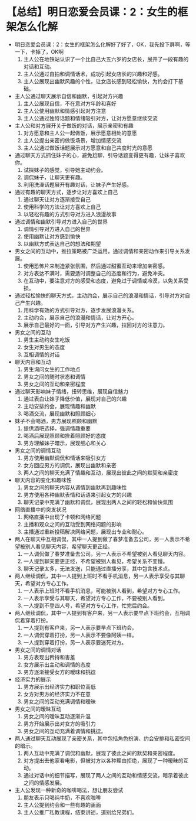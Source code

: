 # 【总结】明日恋爱会员课：2：女生的框架怎么化解

-   明日恋爱会员课：2：女生的框架怎么化解好了好了，OK，我先投下屏啊，等一下，卡掉了，OK啊
    1.  主人公在地铁站认识了一个比自己大五六岁的女店长，展开了一段有趣的对话和互动。
    2.  主人公通过自拍和调情话术，成功引起女店长的兴趣和好感。
    3.  主人公展现出幽默风趣的个性，让女店长感到轻松愉快，为约会打下基础。
-   主人公通过聊天展示自信和幽默，引起对方兴趣
    1.  主人公展现自信，不在意对方年龄和喜好
    2.  主人公使用幽默和情感引起对方注意
    3.  主人公通过独特话题和情绪吸引对方，让对方愿意继续交流
-   主人公和对方展开关于做饭的对话，展示亲密和有趣
    1.  对方愿意和主人公一起做饭，展示愿意相处的意愿
    2.  主人公提出亲密的做饭场景，增加情感交流
    3.  主人公通过做饭话题展示对方愿意和自己共度时光的意愿
-   通过聊天方式抓住妹子的心，避免尬聊，引导话题变得更有趣，让妹子喜欢你。
    1.  试探妹子的感觉，引导她主动约会。
    2.  调侃妹子，让聊天更有趣。
    3.  利用洗澡话题展开有趣对话，让妹子产生好感。
-   通过有趣的聊天方式，逐步让对方喜欢上自己
    1.  通过聊天让对方逐渐接受自己
    2.  使用科学的方法让对方喜欢上自己
    3.  以轻松有趣的方式引导对方进入浪漫故事
-   通过调情和幽默引导对方进入自己的世界
    1.  调情引导对方进入自己的世界
    2.  使用幽默让对方感到愉快
    3.  以幽默方式表达自己的想法和期望
-   男女之间的互动中，推拉策略被广泛运用，通过调情和亲密动作来引导关系发展。
    1.  使用恐怖片来制造紧张氛围，然后通过甜蜜互动来增加亲密感。
    2.  对方表达不满时，需要适时调整自己的态度和行为，避免冲突。
    3.  在互动中，要注意对方的感受和态度，避免过于调情或冷漠，以免关系受损。
-   通过轻松愉快的聊天方式，主动约会，展示自己的浪漫和情话，引导对方对自己产生兴趣。
    1.  用科学有效的方式引导对方，逐步发展浪漫关系。
    2.  主动约会，展示自己的浪漫和情话，让对方开心。
    3.  展示自己最好的一面，引导对方产生兴趣，拉回对方的注意力。
-   男女之间的互动
    1.  男生主动约女生吃饭
    2.  女生对男生的态度
    3.  互相调情的对话
-   聊天内容和互动
    1.  男生询问女生的工作地点
    2.  男女之间的随时状态和调情
    3.  男女之间的互动和亲密程度
-   通过聊天影响妹子情绪，扭转思维，展现自信魅力
    1.  通过表白让妹子降低价值，展现对自己的兴趣
    2.  主动安排约会，展现情趣和幽默
    3.  喝酒交流，展现幽默和照顾细心
-   妹子不会喝酒，男方展现照顾和幽默
    1.  提供酒吧选择，强调情趣重要
    2.  喝酒后展现照顾和拴着照顾好的态度
    3.  男方理解妹子暗示，展现细心和关心
-   男女之间的调情互动
    1.  男方使用幽默调侃和情话来吸引女方
    2.  女方回应男方的调侃，展现出幽默和亲密
    3.  两人之间的聊天充满了情趣和互动，展现出彼此之间的默契和亲密度
-   聊天内容的变化和趣味性
    1.  男女之间的聊天内容从调情到幽默再到趣味性
    2.  男方使用各种幽默表情和话语来引起女方的兴趣
    3.  聊天记录中充满了幽默和调侃，展现出两人之间的轻松和愉快氛围
-   网络直播中的突发状况
    1.  网络直播中出现了卡顿和网络问题
    2.  主播和观众之间的互动受到网络问题的影响
    3.  主播通过重新投稿解决网络问题，展现出专业和耐心。
-   两人在聊天中互相调侃，其中一人提到做了春梦准备去公司，另一人表示不希望被别人看见聊天内容，希望聊天更正经。
    1.  一人调侃做了春梦准备去公司，另一人表示不希望被别人看见聊天内容。
    2.  一人提到聊天要更正经，不希望被别人看见，希望关系不变慢。
    3.  聊天记录太多，无法发送，只能通过直播分享，其中包含技术点。
-   两人继续调侃，其中一人提到上班时不看手机消息，另一人表示享受与其聊天，希望对方专心工作。
    1.  一人表示上班时不看手机消息，可能被别人看到，希望对方专心工作。
    2.  一人表示享受与其聊天，希望对方专心工作，不要被别人看到。
    3.  一人提到不登四人号，希望对方专心工作，忙完后约会。
-   两人继续调侃，其中一人提到有客户来，另一人表示要早点下班约会，互相调侃着穿着打扮。
    1.  一人提到有客户来，另一人表示要早点下班约会。
    2.  一人调侃穿着打扮，另一人表示不要像阿姨一样。
    3.  一人提到穿着打扮，另一人表示要迷死对方。
-   男女之间的调情对话
    1.  男方表现出矜持和害羞
    2.  女方展示出主动和调情的态度
    3.  男方逐渐接受女方的暧昧和挑逗
-   经济实力的展示
    1.  男方展示出经济实力和职位高低
    2.  女方对男方的经济实力不在意
    3.  男女之间的互动充满调情和暧昧
-   男女之间的暧昧互动
    1.  男女之间的暧昧互动逐渐升温
    2.  男方开始展示出对女方的吸引力
    3.  男女之间的互动充满着调情和挑逗。
-   两人通过聊天互动展现了亲密关系，其中包括角色扮演、约会安排和私密空间的暗示。
    1.  两人互动中充满了调侃和幽默，展现了彼此之间的默契和亲密程度。
    2.  对方提出去他家看电影，但被对方以各种理由拒绝，展现了一种暧昧的互动。
    3.  通过对话中的细节描写，展现了两人之间的互动和情感交流，暗示着彼此之间的情感发展。
-   主人公发现一种新奇的咖啡喝法，想让朋友尝试
    1.  朋友表示只喝纯牛奶，不喜欢咖啡
    2.  主人公提到约会和一些有趣的画面
    3.  主人公推广私教课程，结束讲述，道别给兄弟们。